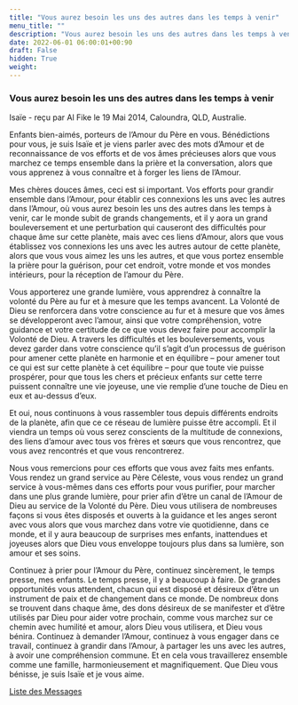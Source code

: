 ```yaml
---
title: "Vous aurez besoin les uns des autres dans les temps à venir"
menu_title: ""
description: "Vous aurez besoin les uns des autres dans les temps à venir"
date: 2022-06-01 06:00:01+00:90
draft: False
hidden: True
weight:
---
```

### Vous aurez besoin les uns des autres dans les temps à venir

Isaïe - reçu par Al Fike le 19 Mai 2014, Caloundra, QLD, Australie.

Enfants bien-aimés, porteurs de l’Amour du Père en vous. Bénédictions pour vous, je suis Isaïe et je viens parler avec des mots d’Amour et de reconnaissance de vos efforts et de vos âmes précieuses alors que vous marchez ce temps ensemble dans la prière et la conversation, alors que vous apprenez à vous connaître et à forger les liens de l’Amour.

Mes chères douces âmes, ceci est si important. Vos efforts pour grandir ensemble dans l’Amour, pour établir ces connexions les uns avec les autres dans l’Amour, où vous aurez besoin les uns des autres dans les temps à venir, car le monde subit de grands changements, et il y aora un grand bouleversement et une perturbation qui causeront des difficultés pour chaque âme sur cette planète, mais avec ces liens d’Amour, alors que vous établissez vos connexions les uns avec les autres autour de cette planète, alors que vous vous aimez les uns les autres, et que vous portez ensemble la prière pour la guérison, pour cet endroit, votre monde et vos mondes intérieurs, pour la réception de l’amour du Père.

Vous apporterez une grande lumière, vous apprendrez à connaître la volonté du Père au fur et à mesure que les temps avancent. La Volonté de Dieu se renforcera dans votre conscience au fur et à mesure que vos âmes se développeront avec l’amour, ainsi que votre compréhension, votre guidance et votre certitude de ce que vous devez faire pour accomplir la Volonté de Dieu. A travers les difficultés et les bouleversements, vous devez garder dans votre conscience qu’il s’agit d’un processus de guérison pour amener cette planète en harmonie et en équilibre – pour amener tout ce qui est sur cette planète à cet équilibre – pour que toute vie puisse prospérer, pour que tous les chers et précieux enfants sur cette terre puissent connaître une vie joyeuse, une vie remplie d’une touche de Dieu en eux et au-dessus d’eux.

Et oui, nous continuons à vous rassembler tous depuis différents endroits de la planète, afin que ce ce réseau de lumière puisse être accompli. Et il viendra un temps où vous serez conscients de la multitude de connexions, des liens d’amour avec tous vos frères et sœurs que vous rencontrez, que vous avez rencontrés et que vous rencontrerez.

Nous vous remercions pour ces efforts que vous avez faits mes enfants. Vous rendez un grand service au Père Céleste, vous vous rendez un grand service à vous-mêmes dans ces efforts pour vous purifier, pour marcher dans une plus grande lumière, pour prier afin d’être un canal de l’Amour de Dieu au service de la Volonté du Père. Dieu vous utilisera de nombreuses façons si vous êtes disposés et ouverts à la guidance et les anges seront avec vous alors que vous marchez dans votre vie quotidienne, dans ce monde, et il y aura beaucoup de surprises mes enfants, inattendues et joyeuses alors que Dieu vous enveloppe toujours plus dans sa lumière, son amour et ses soins.

Continuez à prier pour l’Amour du Père, continuez sincèrement, le temps presse, mes enfants. Le temps presse, il y a beaucoup à faire. De grandes opportunités vous attendent, chacun qui est disposé et désireux d’être un instrument de paix et de changement dans ce monde. De nombreux dons se trouvent dans chaque âme, des dons désireux de se manifester et d’être utilisés par Dieu pour aider votre prochain, comme vous marchez sur ce chemin avec humilité et amour, alors Dieu vous utilisera, et Dieu vous bénira. Continuez à demander l’Amour, continuez à vous engager dans ce travail, continuez à grandir dans l’Amour, à partager les uns avec les autres, à avoir une compréhension commune. Et en cela vous travaillerez ensemble comme une famille, harmonieusement et magnifiquement. Que Dieu vous bénisse, je suis Isaïe et je vous aime.

[Liste des Messages](/fr-contemporary-messages/fr-contemporary-messages-by-date-order/fr-contemporary-messages-2014)